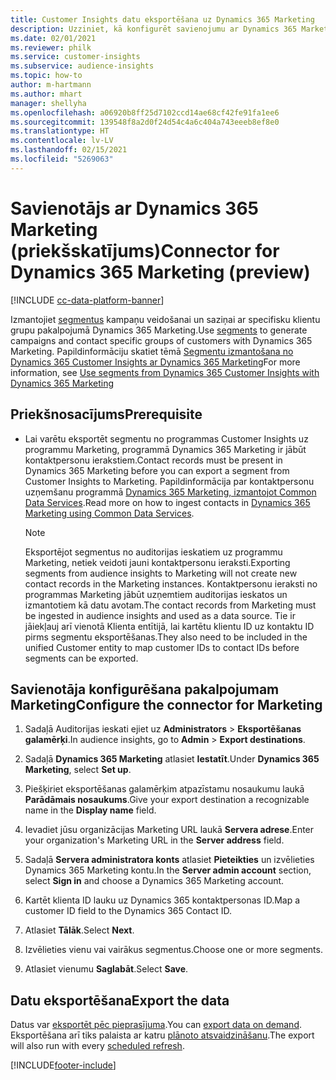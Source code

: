 ```yaml
---
title: Customer Insights datu eksportēšana uz Dynamics 365 Marketing
description: Uzziniet, kā konfigurēt savienojumu ar Dynamics 365 Marketing.
ms.date: 02/01/2021
ms.reviewer: philk
ms.service: customer-insights
ms.subservice: audience-insights
ms.topic: how-to
author: m-hartmann
ms.author: mhart
manager: shellyha
ms.openlocfilehash: a06920b8ff25d7102ccd14ae68cf42fe91fa1ee6
ms.sourcegitcommit: 139548f8a2d0f24d54c4a6c404a743eeeb8ef8e0
ms.translationtype: HT
ms.contentlocale: lv-LV
ms.lasthandoff: 02/15/2021
ms.locfileid: "5269063"
---
```

# <a name="connector-for-dynamics-365-marketing-preview"></a><span data-ttu-id="7db81-103">Savienotājs ar Dynamics 365 Marketing (priekšskatījums)</span><span class="sxs-lookup"><span data-stu-id="7db81-103">Connector for Dynamics 365 Marketing (preview)</span></span>

[!INCLUDE [cc-data-platform-banner](../includes/cc-data-platform-banner.md)]

<span data-ttu-id="7db81-104">Izmantojiet [segmentus](segments.md) kampaņu veidošanai un saziņai ar specifisku klientu grupu pakalpojumā Dynamics 365 Marketing.</span><span class="sxs-lookup"><span data-stu-id="7db81-104">Use [segments](segments.md) to generate campaigns and contact specific groups of customers with Dynamics 365 Marketing.</span></span> <span data-ttu-id="7db81-105">Papildinformāciju skatiet tēmā [Segmentu izmantošana no Dynamics 365 Customer Insights ar Dynamics 365 Marketing](https://docs.microsoft.com/dynamics365/marketing/customer-insights-segments)</span><span class="sxs-lookup"><span data-stu-id="7db81-105">For more information, see [Use segments from Dynamics 365 Customer Insights with Dynamics 365 Marketing](https://docs.microsoft.com/dynamics365/marketing/customer-insights-segments)</span></span>

## <a name="prerequisite"></a><span data-ttu-id="7db81-106">Priekšnosacījums</span><span class="sxs-lookup"><span data-stu-id="7db81-106">Prerequisite</span></span>

- <span data-ttu-id="7db81-107">Lai varētu eksportēt segmentu no programmas Customer Insights uz programmu Marketing, programmā Dynamics 365 Marketing ir jābūt kontaktpersonu ierakstiem.</span><span class="sxs-lookup"><span data-stu-id="7db81-107">Contact records must be present in Dynamics 365 Marketing before you can export a segment from Customer Insights to Marketing.</span></span> <span data-ttu-id="7db81-108">Papildinformācija par kontaktpersonu uzņemšanu programmā [Dynamics 365 Marketing, izmantojot Common Data Services](connect-power-query.md).</span><span class="sxs-lookup"><span data-stu-id="7db81-108">Read more on how to ingest contacts in [Dynamics 365 Marketing using Common Data Services](connect-power-query.md).</span></span>

  > [!NOTE]
  > <span data-ttu-id="7db81-109">Eksportējot segmentus no auditorijas ieskatiem uz programmu Marketing, netiek veidoti jauni kontaktpersonu ieraksti.</span><span class="sxs-lookup"><span data-stu-id="7db81-109">Exporting segments from audience insights to Marketing will not create new contact records in the Marketing instances.</span></span> <span data-ttu-id="7db81-110">Kontaktpersonu ieraksti no programmas Marketing jābūt uzņemtiem auditorijas ieskatos un izmantotiem kā datu avotam.</span><span class="sxs-lookup"><span data-stu-id="7db81-110">The contact records from Marketing must be ingested in audience insights and used as a data source.</span></span> <span data-ttu-id="7db81-111">Tie ir jāiekļauj arī vienotā Klienta entītijā, lai kartētu klientu ID uz kontaktu ID pirms segmentu eksportēšanas.</span><span class="sxs-lookup"><span data-stu-id="7db81-111">They also need to be included in the unified Customer entity to map customer IDs to contact IDs before segments can be exported.</span></span>

## <a name="configure-the-connector-for-marketing"></a><span data-ttu-id="7db81-112">Savienotāja konfigurēšana pakalpojumam Marketing</span><span class="sxs-lookup"><span data-stu-id="7db81-112">Configure the connector for Marketing</span></span>

1. <span data-ttu-id="7db81-113">Sadaļā Auditorijas ieskati ejiet uz **Administrators** > **Eksportēšanas galamērķi**.</span><span class="sxs-lookup"><span data-stu-id="7db81-113">In audience insights, go to **Admin** > **Export destinations**.</span></span>

1. <span data-ttu-id="7db81-114">Sadaļā **Dynamics 365 Marketing** atlasiet **Iestatīt**.</span><span class="sxs-lookup"><span data-stu-id="7db81-114">Under **Dynamics 365 Marketing**, select **Set up**.</span></span>

1. <span data-ttu-id="7db81-115">Piešķiriet eksportēšanas galamērķim atpazīstamu nosaukumu laukā **Parādāmais nosaukums**.</span><span class="sxs-lookup"><span data-stu-id="7db81-115">Give your export destination a recognizable name in the **Display name** field.</span></span>

1. <span data-ttu-id="7db81-116">Ievadiet jūsu organizācijas Marketing URL laukā **Servera adrese**.</span><span class="sxs-lookup"><span data-stu-id="7db81-116">Enter your organization's Marketing URL in the **Server address** field.</span></span>

1. <span data-ttu-id="7db81-117">Sadaļā **Servera administratora konts** atlasiet **Pieteikties** un izvēlieties Dynamics 365 Marketing kontu.</span><span class="sxs-lookup"><span data-stu-id="7db81-117">In the **Server admin account** section, select **Sign in** and choose a Dynamics 365 Marketing account.</span></span>

1. <span data-ttu-id="7db81-118">Kartēt klienta ID lauku uz Dynamics 365 kontaktpersonas ID.</span><span class="sxs-lookup"><span data-stu-id="7db81-118">Map a customer ID field to the Dynamics 365 Contact ID.</span></span>

1. <span data-ttu-id="7db81-119">Atlasiet **Tālāk**.</span><span class="sxs-lookup"><span data-stu-id="7db81-119">Select **Next**.</span></span>

1. <span data-ttu-id="7db81-120">Izvēlieties vienu vai vairākus segmentus.</span><span class="sxs-lookup"><span data-stu-id="7db81-120">Choose one or more segments.</span></span>

1. <span data-ttu-id="7db81-121">Atlasiet vienumu **Saglabāt**.</span><span class="sxs-lookup"><span data-stu-id="7db81-121">Select **Save**.</span></span>

## <a name="export-the-data"></a><span data-ttu-id="7db81-122">Datu eksportēšana</span><span class="sxs-lookup"><span data-stu-id="7db81-122">Export the data</span></span>

<span data-ttu-id="7db81-123">Datus var [eksportēt pēc pieprasījuma](export-destinations.md).</span><span class="sxs-lookup"><span data-stu-id="7db81-123">You can [export data on demand](export-destinations.md).</span></span> <span data-ttu-id="7db81-124">Eksportēšana arī tiks palaista ar katru [plānoto atsvaidzināšanu](system.md#schedule-tab).</span><span class="sxs-lookup"><span data-stu-id="7db81-124">The export will also run with every [scheduled refresh](system.md#schedule-tab).</span></span>


[!INCLUDE[footer-include](../includes/footer-banner.md)]
